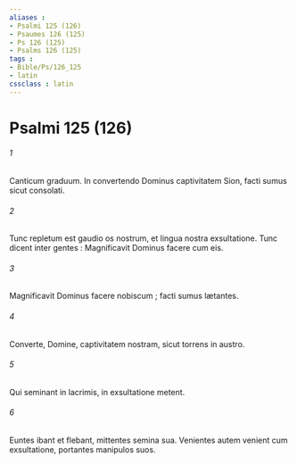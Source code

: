 ```yaml
---
aliases : 
- Psalmi 125 (126)
- Psaumes 126 (125)
- Ps 126 (125)
- Psalms 126 (125)
tags : 
- Bible/Ps/126_125
- latin
cssclass : latin
---
```


# Psalmi 125 (126)

###### 1
Canticum graduum. In convertendo Dominus captivitatem Sion, facti sumus sicut consolati.
###### 2
Tunc repletum est gaudio os nostrum, et lingua nostra exsultatione. Tunc dicent inter gentes : Magnificavit Dominus facere cum eis.
###### 3
Magnificavit Dominus facere nobiscum ; facti sumus lætantes.
###### 4
Converte, Domine, captivitatem nostram, sicut torrens in austro.
###### 5
Qui seminant in lacrimis, in exsultatione metent.
###### 6
Euntes ibant et flebant, mittentes semina sua. Venientes autem venient cum exsultatione, portantes manipulos suos.
